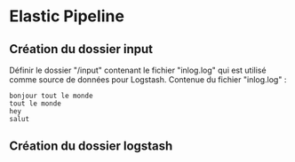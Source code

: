 # Elastic Pipeline

## Création du dossier input

Définir le dossier "/input" contenant le fichier "inlog.log" qui est utilisé comme source de données pour Logstash.
Contenue du fichier "inlog.log" : 
```
bonjour tout le monde
tout le monde
hey
salut
```

## Création du dossier logstash

